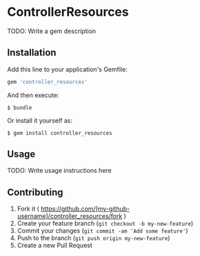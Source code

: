 # ControllerResources

TODO: Write a gem description

## Installation

Add this line to your application's Gemfile:

```ruby
gem 'controller_resources'
```

And then execute:

    $ bundle

Or install it yourself as:

    $ gem install controller_resources

## Usage

TODO: Write usage instructions here

## Contributing

1. Fork it ( https://github.com/[my-github-username]/controller_resources/fork )
2. Create your feature branch (`git checkout -b my-new-feature`)
3. Commit your changes (`git commit -am 'Add some feature'`)
4. Push to the branch (`git push origin my-new-feature`)
5. Create a new Pull Request
